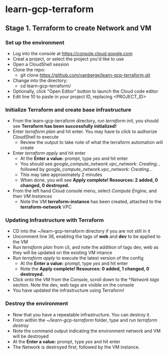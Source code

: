 # learn-gcp-terraform

## Stage 1.  Terraform to create Network and VM
### Set up the environment
* Log into the console at https://console.cloud.google.com
* Creat a project, or select the project you'd like to use
* Open a CloudShell session
* Clone the repo:
  * git clone https://github.com/vanberge/learn-gcp-terraform.git
* Change into the directory:
  * cd learn-gcp-terraform/
* Optionally, click "Open Editor" button to launch the Cloud code editor
* Edit line 10 to paste in your project ID, replacing <PROJECT_ID>

### Initialize Terraform and create base infrastructure
* From the learn-gcp-terraform directory, run *terraform init*, you should see **Terraform has been successfully initialized!**
* Enter *terraform plan* and hit enter.  You may have to click to authorize CloudShell to execute
  * Review the output to take note of what the terraform automation will create 
* Enter *terraform apply* and hit enter
  * At the **Enter a value:** prompt, type *yes* and hit enter
  * You should see *google_compute_network.vpc_network: Creating...* followed by *google_compute_network.vpc_network: Creating...*
  * This may take approximately 2 minutes
  * When done, you will see **Apply complete! Resources: 2 added, 0 changed, 0 destroyed.**
* From the left hand Cloud console menu, select *Compute Engine*, and then *VM Instances*
  * Note the VM **terraform-instance** has been created, attached to the  **terraform-network** VPC

### Updating Infrastructure with Terraform
* CD into the ~/learn-gcp-terraform directory if you are not still in it
* Uncomment line 36, enabling the tags of **web** and **dev** to be applied to the VM
* Run *terraform plan* from cli, and note the addition of tags dev, web as they will be updated on the existing VM intance
* Run *terraform apply* to execute the latest version of the config
  * At the **Enter a value:** prompt, type *yes* and hit enter
  * Note the **Apply complete! Resources: 0 added, 1 changed, 0 destroyed.**
* Click onto the VM from the Console, scroll down to the **Network tags* section.  Note the dev, web tags are visible on the console
* You have updated the infrastructure using Terraform!

### Destroy the environment
* Now that you have a repeatable infrastructure.  You can destroy it.
* From within the *~/learn-gcp-terraform* folder, type and run *terraform destroy*
* Note the command output indicating the environment network and VM will be destroyed
* At the **Enter a value:** prompt, type *yes* and hit enter
* The Network is destroyed first, followed by the VM instance. 
